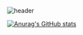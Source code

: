 ![header](https://capsule-render.vercel.app/api?type=waving&color=gradient&height=200&section=footer&text=Hello,%20%20World!&fontSize=100)

[![Anurag's GitHub stats](https://github-readme-stats.vercel.app/api?username=eunkyunghyun&theme=react&show_icons=true)](https://github.com/anuraghazra/github-readme-stats)
